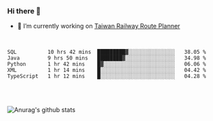 ### Hi there 👋

- 🔭 I’m currently working on [Taiwan Railway Route Planner](https://github.com/Taiwan-Railway-Route-Planner)

<br/>

<!--START_SECTION:waka-->
```text
SQL          10 hrs 42 mins  █████████▓░░░░░░░░░░░░░░░   38.05 % 
Java         9 hrs 50 mins   ████████▓░░░░░░░░░░░░░░░░   34.98 % 
Python       1 hr 42 mins    █▓░░░░░░░░░░░░░░░░░░░░░░░   06.06 % 
XML          1 hr 14 mins    █░░░░░░░░░░░░░░░░░░░░░░░░   04.42 % 
TypeScript   1 hr 12 mins    █░░░░░░░░░░░░░░░░░░░░░░░░   04.28 % 
```
<!--END_SECTION:waka-->

<br/>
<br/>

![Anurag's github stats](https://github-readme-stats.vercel.app/api?username=DepickereSven&show_icons=true&theme=tokyonight)



<!--
**DepickereSven/DepickereSven** is a ✨ _special_ ✨ repository because its `README.md` (this file) appears on your GitHub profile.

Here are some ideas to get you started:

- 🔭 I’m currently working on ...
- 🌱 I’m currently learning ...
- 👯 I’m looking to collaborate on ...
- 🤔 I’m looking for help with ...
- 💬 Ask me about ...
- 📫 How to reach me: ...
- 😄 Pronouns: ...
- ⚡ Fun fact: ...
-->

